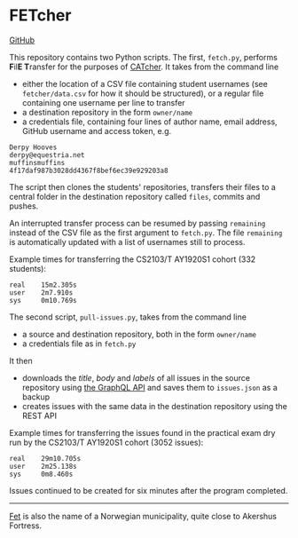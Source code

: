 # FETcher

[GitHub](https://github.com/Parcly-Taxel/FETcher)

This repository contains two Python scripts. The first, `fetch.py`, performs **F**il**E T**ransfer for the purposes of [CATcher](https://github.com/CATcher-org/CATcher). It takes from the command line

* either the location of a CSV file containing student usernames (see `fetcher/data.csv` for how it should be structured), or a regular file containing one username per line to transfer
* a destination repository in the form `owner/name`
* a credentials file, containing four lines of author name, email address, GitHub username and access token, e.g.
```
Derpy Hooves
derpy@equestria.net
muffinsmuffins
4f17daf987b3028dd4367f8bef6ec39e929203a8
```

The script then clones the students' repositories, transfers their files to a central folder in the destination repository called `files`, commits and pushes.

An interrupted transfer process can be resumed by passing `remaining` instead of the CSV file as the first argument to `fetch.py`. The file `remaining` is automatically updated with a list of usernames still to process.

Example times for transferring the CS2103/T AY1920S1 cohort (332 students):
```
real    15m2.305s
user    2m7.910s
sys     0m10.769s
```

The second script, `pull-issues.py`, takes from the command line

* a source and destination repository, both in the form `owner/name`
* a credentials file as in `fetch.py`

It then

* downloads the _title_, _body_ and _labels_ of all issues in the source repository using [the GraphQL API](https://developer.github.com/v4) and saves them to `issues.json` as a backup
* creates issues with the same data in the destination repository using the REST API

Example times for transferring the issues found in the practical exam dry run by the CS2103/T AY1920S1 cohort (3052 issues):
```
real    29m10.705s
user    2m25.138s
sys     0m8.460s
```
Issues continued to be created for six minutes after the program completed.

----

[Fet](https://en.wikipedia.org/wiki/Fet) is also the name of a Norwegian municipality, quite close to Akershus Fortress.

